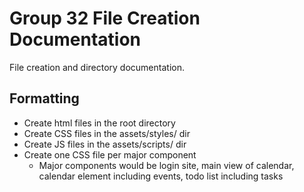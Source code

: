 # Group 32 File Creation Documentation
File creation and directory documentation.
## Formatting
- Create html files in the root directory
- Create CSS files in the assets/styles/ dir
- Create JS files in the assets/scripts/ dir
- Create one CSS file per major component
  - Major components would be login site, main view of calendar, calendar element including events, todo list including tasks
